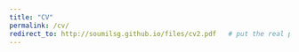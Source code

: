 ```yaml
---
title: "CV"
permalink: /cv/
redirect_to: http://soumilsg.github.io/files/cv2.pdf   # put the real path to your PDF here
---
```

